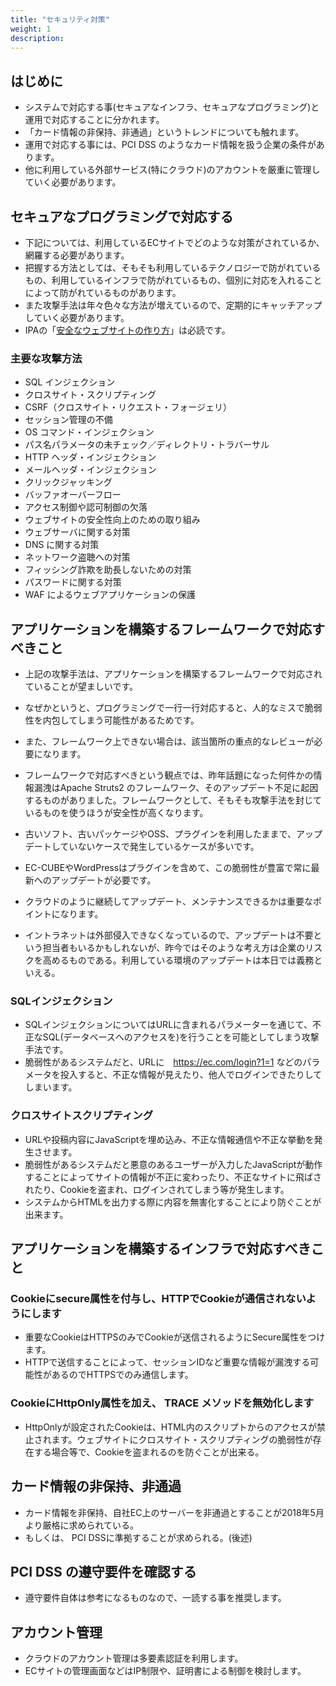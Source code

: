 ```yaml
---
title: "セキュリティ対策"
weight: 1
description: 
---
```


## はじめに

- システムで対応する事(セキュアなインフラ、セキュアなプログラミング)と運用で対応することに分かれます。
- 「カード情報の非保持、非通過」というトレンドについても触れます。
- 運用で対応する事には、PCI DSS のようなカード情報を扱う企業の条件があります。
- 他に利用している外部サービス(特にクラウド)のアカウントを厳重に管理していく必要があります。

## セキュアなプログラミングで対応する

- 下記については、利用しているECサイトでどのような対策がされているか、網羅する必要があります。
- 把握する方法としては、そもそも利用しているテクノロジーで防がれているもの、利用しているインフラで防がれているもの、個別に対応を入れることによって防がれているものがあります。
- また攻撃手法は年々色々な方法が増えているので、定期的にキャッチアップしていく必要があります。
- IPAの「[安全なウェブサイトの作り方](https://www.ipa.go.jp/security/vuln/websecurity.html)」は必読です。

### 主要な攻撃方法

- SQL インジェクション
- クロスサイト・スクリプティング
- CSRF（クロスサイト・リクエスト・フォージェリ）
- セッション管理の不備
- OS コマンド・インジェクション
- パス名パラメータの未チェック／ディレクトリ・トラバーサル
- HTTP ヘッダ・インジェクション
- メールヘッダ・インジェクション
- クリックジャッキング
- バッファオーバーフロー
- アクセス制御や認可制御の欠落
- ウェブサイトの安全性向上のための取り組み
- ウェブサーバに関する対策
- DNS に関する対策
- ネットワーク盗聴への対策
- フィッシング詐欺を助長しないための対策
- パスワードに関する対策
- WAF によるウェブアプリケーションの保護

## アプリケーションを構築するフレームワークで対応すべきこと

- 上記の攻撃手法は、アプリケーションを構築するフレームワークで対応されていることが望ましいです。
- なぜかというと、プログラミングで一行一行対応すると、人的なミスで脆弱性を内包してしまう可能性があるためです。
- また、フレームワーク上できない場合は、該当箇所の重点的なレビューが必要になります。

- フレームワークで対応すべきという観点では、昨年話題になった何件かの情報漏洩はApache Struts2 のフレームワーク、そのアップデート不足に起因するものがありました。フレームワークとして、そもそも攻撃手法を封じているものを使うほうが安全性が高くなります。
- 古いソフト、古いパッケージやOSS、プラグインを利用したままで、アップデートしていないケースで発生しているケースが多いです。
- EC-CUBEやWordPressはプラグインを含めて、この脆弱性が豊富で常に最新へのアップデートが必要です。
- クラウドのように継続してアップデート、メンテナンスできるかは重要なポイントになります。
- イントラネットは外部侵入できなくなっているので、アップデートは不要という担当者もいるかもしれないが、昨今ではそのような考え方は企業のリスクを高めるものである。利用している環境のアップデートは本日では義務といえる。

### SQLインジェクション

- SQLインジェクションについてはURLに含まれるパラメーターを通じて、不正なSQL(データベースへのアクセスを)を行うことを可能としてしまう攻撃手法です。
- 脆弱性があるシステムだと、URLに　https://ec.com/login?1=1 などのパラメータを投入すると、不正な情報が見えたり、他人でログインできたりしてしまいます。

### クロスサイトスクリプティング

- URLや投稿内容にJavaScriptを埋め込み、不正な情報通信や不正な挙動を発生させます。
- 脆弱性があるシステムだと悪意のあるユーザーが入力したJavaScriptが動作することによってサイトの情報が不正に変わったり、不正なサイトに飛ばされたり、Cookieを盗まれ、ログインされてしまう等が発生します。
- システムからHTMLを出力する際に内容を無害化することにより防ぐことが出来ます。

## アプリケーションを構築するインフラで対応すべきこと

### Cookieにsecure属性を付与し、HTTPでCookieが通信されないようにします

- 重要なCookieはHTTPSのみでCookieが送信されるようにSecure属性をつけます。
- HTTPで送信することによって、セッションIDなど重要な情報が漏洩する可能性があるのでHTTPSでのみ通信します。

### CookieにHttpOnly属性を加え、 TRACE メソッドを無効化します

- HttpOnlyが設定されたCookieは、HTML内のスクリプトからのアクセスが禁止されます。ウェブサイトにクロスサイト・スクリプティングの脆弱性が存在する場合等で、Cookieを盗まれるのを防ぐことが出来る。

## カード情報の非保持、非通過

- カード情報を非保持、自社EC上のサーバーを非通過とすることが2018年5月より厳格に求められている。
- もしくは、 PCI DSSに準拠することが求められる。(後述)

## PCI DSS の遵守要件を確認する

- 遵守要件自体は参考になるものなので、一読する事を推奨します。

## アカウント管理

- クラウドのアカウント管理は多要素認証を利用します。
- ECサイトの管理画面などはIP制限や、証明書による制御を検討します。
